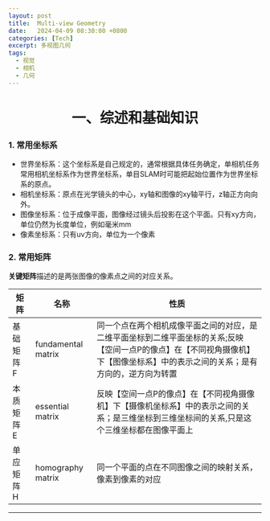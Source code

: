 ```yaml
---
layout: post
title:  Multi-view Geometry
date:   2024-04-09 08:30:00 +0800
categories: [Tech]
excerpt: 多视图几何
tags:
  - 视觉
  - 相机
  - 几何
---
```


# <center>一、综述和基础知识
### 1. 常用坐标系
* 世界坐标系：这个坐标系是自己规定的，通常根据具体任务确定，单相机任务常用相机坐标系作为世界坐标系，单目SLAM时可能把起始位置作为世界坐标系的原点。
* 相机坐标系：原点在光学镜头的中心，xy轴和图像的xy轴平行，z轴正方向向外。
* 图像坐标系：位于成像平面，图像经过镜头后投影在这个平面。只有xy方向，单位仍然为长度单位，例如毫米mm
* 像素坐标系：只有uv方向，单位为一个像素

### 2. 常用矩阵
**关键矩阵**描述的是两张图像的像素点之间的对应关系。

|矩阵|名称|性质|
|---|---|---|
|基础矩阵 F|fundamental matrix|同一个点在两个相机成像平面之间的对应，是二维平面坐标到二维平面坐标的关系;反映【空间一点P的像点】在【不同视角摄像机】下【图像坐标系】中的表示之间的关系；是有方向的，逆方向为转置  
|本质矩阵 E|essential matrix|反映【空间一点P的像点】在【不同视角摄像机】下【摄像机坐标系】中的表示之间的关系；是三维坐标到三维坐标间的关系,只是这个三维坐标都在图像平面上  
|单应矩阵 H|homography matrix|同一个平面的点在不同图像之间的映射关系，像素到像素的对应  

---
